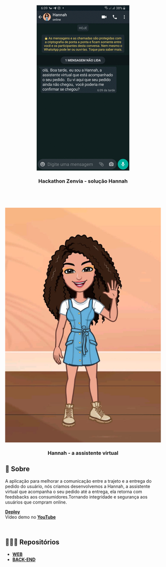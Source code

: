 <h3 align="center">
   <img alt="Hannah" title="#logo" src="https://github.com/karlacorrea/hannah/blob/master/img/disparo_hannah.gif">
   <br><br>
   <b>Hackathon Zenvia - solução Hannah</b>  
   <br><br>
</h3>

<br>
<h3 align="center">
   <img alt="Hannah1" title="#logo" src="https://github.com/karlacorrea/hannah/blob/master/img/hanna.jpeg">
     <br><br>
   <b>Hannah - a assistente virtual</b> 


<br>

## 🧐 Sobre

A aplicação para melhorar a comunicação entre a trajeto e a entrega do pedido do usuário, nós criamos desenvolvemos a Hannah, a assistente virtual que acompanha o seu pedido até a entrega, ela retorna com feedsbacks aos consumidores.Tornando integridade e segurança aos usuários que compram online.


**[Deploy](https:)**
<br>
Vídeo demo no **[YouTube](https://www.youtube.com/)**

<br>

## 👩🏻‍💻 Repositórios

- **[WEB](https://github.com/)**
- **[BACK-END](https://github.com/)**
